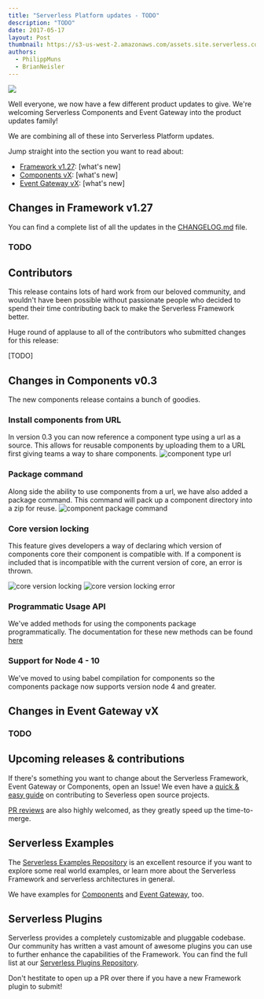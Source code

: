 ```yaml
---
title: "Serverless Platform updates - TODO"
description: "TODO"
date: 2017-05-17
layout: Post
thumbnail: https://s3-us-west-2.amazonaws.com/assets.site.serverless.com/logos/serverless-square-icon-text.png
authors:
  - PhilippMuns
  - BrianNeisler
---
```


<img src="https://s3-us-west-2.amazonaws.com/assets.blog.serverless.com/header+images/serverless-platform-updates.jpg">

Well everyone, we now have a few different product updates to give. We're welcoming Serverless Components and Event Gateway into the product updates family!

We are combining all of these into Serverless Platform updates.

Jump straight into the section you want to read about:

- [Framework v1.27](): [what's new]
- [Components vX](): [what's new]
- [Event Gateway vX](): [what's new]

## Changes in Framework v1.27

You can find a complete list of all the updates in the [CHANGELOG.md](https://github.com/serverless/serverless/blob/master/CHANGELOG.md) file.

### TODO

## Contributors

This release contains lots of hard work from our beloved community, and wouldn't have been possible without passionate people who decided to spend their time contributing back to make the Serverless Framework better.

Huge round of applause to all of the contributors who submitted changes for this release:

[TODO]

## Changes in Components v0.3

The new components release contains a bunch of goodies.


### Install components from URL

In version 0.3 you can now reference a component type using a url as a source. This allows for reusable components by uploading them to a URL first giving teams a way to share components.
![component type url](https://s3-us-west-2.amazonaws.com/assets.blog.serverless.com/updates/feature-component-type-url.png)

### Package command

Along side the ability to use components from a url, we have also added a package command. This command will pack up a component directory into a zip for reuse.
![component package command](https://s3-us-west-2.amazonaws.com/assets.blog.serverless.com/updates/feature-components-package-command.png)

### Core version locking

This feature gives developers a way of declaring which version of components core their component is compatible with. If a component is included that is incompatible with the current version of core, an error is thrown.

![core version locking](https://s3-us-west-2.amazonaws.com/assets.blog.serverless.com/updates/feature-components-core-version-locking.png)
![core version locking error](https://s3-us-west-2.amazonaws.com/assets.blog.serverless.com/updates/feature-components-core-version-locking-error.png)

### Programmatic Usage API

We've added methods for using the components package programmatically. The documentation for these new methods can be found [here]()

### Support for Node 4 - 10
We've moved to using babel compilation for components so the components package now supports version node 4 and greater.

## Changes in Event Gateway vX

### TODO

## Upcoming releases & contributions

If there's something you want to change about the Serverless Framework, Event Gateway or Components, open an Issue! We even have a [quick & easy guide](https://serverless.com/blog/how-contribute-to-serverless-open-source/) on contributing to Severless open source projects.

[PR reviews](https://github.com/serverless/serverless/pulls) are also highly welcomed, as they greatly speed up the time-to-merge.

## Serverless Examples

The [Serverless Examples Repository](https://github.com/serverless/examples) is an excellent resource if you want to explore some real world examples, or learn more about the Serverless Framework and serverless architectures in general.

We have examples for [Components](https://github.com/serverless/components/tree/master/examples) and [Event Gateway](https://github.com/serverless/event-gateway/tree/master/examples), too.

## Serverless Plugins

Serverless provides a completely customizable and pluggable codebase. Our community has written a vast amount of awesome plugins you can use to further enhance the capabilities of the Framework. You can find the full list at our [Serverless Plugins Repository](https://github.com/serverless/plugins).

Don't hestitate to open up a PR over there if you have a new Framework plugin to submit!
